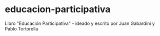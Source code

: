 educacion-participativa
=======================

Libro "Educación Participativa" - ideado y escrito por Juan Gabardini y Pablo Tortorella
